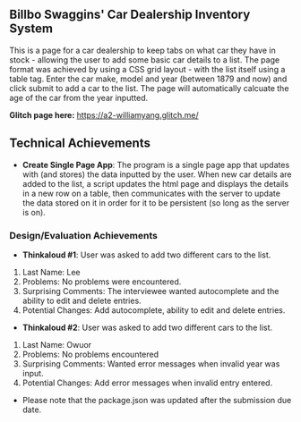 ## Billbo Swaggins' Car Dealership Inventory System
This is a page for a car dealership to keep tabs on what car they have in stock - allowing the user to add some basic car details to a list. The page format was achieved by using a CSS grid layout - with the list itself using a table tag. Enter the car make, model and year (between 1879 and now) and click submit to add a car to the list. The page will automatically calcuate the age of the car from the year inputted.

**Glitch page here:** https://a2-williamyang.glitch.me/

## Technical Achievements
- **Create Single Page App**: The program is a single page app that updates with (and stores) the data inputted by the user. When new car details are added to the list, a script updates the html page and displays the details in a new row on a table, then communicates with the server to update the data stored on it in order for it to be persistent (so long as the server is on).

### Design/Evaluation Achievements
- **Thinkaloud #1**:
User was asked to add two different cars to the list.
1. Last Name: Lee
2. Problems: No problems were encountered.
3. Surprising Comments: The interviewee wanted autocomplete and the ability to edit and delete entries.
4. Potential Changes: Add autocomplete, ability to edit and delete entries.

- **Thinkaloud #2**:
User was asked to add two different cars to the list.
1. Last Name: Owuor
2. Problems: No problems encountered
3. Surprising Comments: Wanted error messages when invalid year was input.
4. Potential Changes: Add error messages when invalid entry entered.

* Please note that the package.json was updated after the submission due date.
